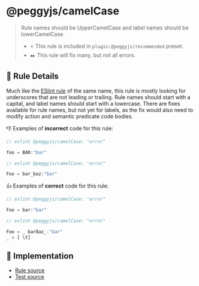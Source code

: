 # @peggyjs/camelCase
> Rule names should be UpperCamelCase and label names should be lowerCamelCase.
> - ⭐️ This rule is included in `plugin:@peggyjs/recommended` preset.
> - ✒️ This rule will fix many, but not all errors.

## 📖 Rule Details

Much like the [ESlint rule](https://eslint.org/docs/latest/rules/camelcase) of
the same name, this rule is mostly looking for underscores that are not
leading or trailing.  Rule names should start with a capital, and label names
should start with a lowercase.  There are fixes available for rule names, but
not yet for labels, as the fix would also need to modify action and semantic
predicate code bodies.

:-1: Examples of **incorrect** code for this rule:

```peg.js
// eslint @peggyjs/camelCase: "error"

foo = BAR:"bar"
```

```peg.js
// eslint @peggyjs/camelCase: "error"

Foo = bar_baz:"bar"
```

:+1: Examples of **correct** code for this rule:

```peg.js
// eslint @peggyjs/camelCase: "error"

Foo = bar:"bar"
```

```peg.js
// eslint @peggyjs/camelCase: "error"

Foo = _ barBaz_:"bar"
_ = [ \t]
```

## 🔎 Implementation

- [Rule source](../../src/rules/camelCase.ts)
- [Test source](../../test/lib/rules/camelCase.js)
